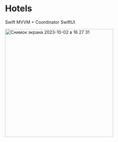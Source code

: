 # Hotels

Swift
﻿﻿MVVM + Coordinator
﻿﻿SwiftUI

<img width="353" alt="Снимок экрана 2023-10-02 в 16 27 31" src="https://github.com/Belikovann/Hotels/assets/123806593/3ecf738d-2955-4dee-b105-7e74bcf8b514">
